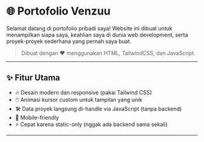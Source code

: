 # 🌐 Portofolio Venzuu

Selamat datang di portofolio pribadi saya! Website ini dibuat untuk menampilkan siapa saya, keahlian saya di dunia web development, serta proyek-proyek sederhana yang pernah saya buat.

> Dibuat dengan ❤️ menggunakan HTML, TailwindCSS, dan JavaScript.

---

## ✨ Fitur Utama

- 🔥 Desain modern dan responsive (pakai Tailwind CSS)
- 🖱️ Animasi kursor custom untuk tampilan yang unik
- 🛠️ Data proyek langsung di-handle via JavaScript (tanpa backend)
- 📱 Mobile-friendly
- ⚡ Cepat karena static-only (nggak ada backend sama sekali)

---